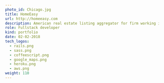 ```yaml
---
photo_id: Chicago.jpg
title: HomeEasy
url: http://homeeasy.com
description: American real estate listing aggregator for firm working in Chicago. It gathers the full list of real estate propositions, has convenient mode to work with maps and provides users with avareness about price dynamics.
role: Fullstack developer
kind: portfolio
date: 02-02-2018
tech_logos:
  - rails.png
  - sass.png
  - coffeescript.png
  - google_maps.png
  - heroku.png
  - aws.png
weight: 110
---
```

